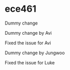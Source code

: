 # ece461

Dummy change

Dummy change by Avi

Fixed the issue for Avi


Dummy change by Jungwoo

Fixed the issue for Luke
